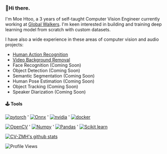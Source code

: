 ### 👋Hi there.

I'm Moe Htoo, a 3 years of self-taught Computer Vision Engineer currently working at [Global Walkers](https://www.globalwalkers.co.jp/en/mmr/). I'm keen interested in building and training deep learning model from scratch with custom datasets.

I have also a wide experience in these areas of computer vision and audio projects:

* [Human Action Recognition](https://github.com/CV-ZMH/human-action-recognition)
* [Video Background Removal](https://github.com/CV-ZMH/VideoMatting)
* Face Recognition (Coming Soon)
* Object Detection (Coming Soon)
* Semantic Segmentation (Coming Soon)
* Human Pose Estimation (Coming Soon)
* Object Tracking (Coming Soon)
* Speaker Diarization (Coming Soon)

#### 🕹️ Tools
<a href='https://github.com/shivamkapasia0' target="_blank"><img alt='pytorch' src='https://img.shields.io/badge/PYTORCH-100000?style=social&logo=pytorch&logoColor=D0310D&labelColor=FFFFFF&color=FFFFFF'/></a> ' 
<a href='https://github.com/shivamkapasia0' target="_blank"><img alt='Onnx' src='https://img.shields.io/badge/ONNX-100000?style=social&logo=Onnx&logoColor=467928&labelColor=FFFFFF&color=FFFFFF'/></a> '
<a href='https://github.com/shivamkapasia0' target="_blank"><img alt='nvidia' src='https://img.shields.io/badge/TensorRT-100000?style=social&logo=nvidia&logoColor=4F9625&labelColor=FFFFFF&color=FFFFFF'/></a> '
<a href='https://github.com/shivamkapasia0' target="_blank"><img alt='docker' src='https://img.shields.io/badge/Docker-100000?style=social&logo=docker&logoColor=1973E0&labelColor=FFFFFF&color=FFFFFF'/></a>

<a href='https://github.com/shivamkapasia0' target="_blank"><img alt='OpenCV' src='https://img.shields.io/badge/OpenCV-100000?style=social&logo=OpenCV&logoColor=1973E0&labelColor=FFFFFF&color=FFFFFF'/></a> '
<a href='https://github.com/shivamkapasia0' target="_blank"><img alt='Numpy' src='https://img.shields.io/badge/Numpy-100000?style=social&logo=Numpy&logoColor=165ECA&labelColor=FFFFFF&color=FFFFFF'/></a> '
<a href='https://github.com/shivamkapasia0' target="_blank"><img alt='Pandas' src='https://img.shields.io/badge/Pandas-100000?style=social&logo=Pandas&logoColor=3A3F45&labelColor=FFFFFF&color=FFFFFF'/></a> '
<a href='https://github.com/shivamkapasia0' target="_blank"><img alt='Scikit learn' src='https://img.shields.io/badge/Scikit_Learn-100000?style=social&logo=Scikit learn&logoColor=E07D15&labelColor=FFFFFF&color=FFFFFF'/></a> 
 
[![CV-ZMH's github stats](https://github-readme-stats.vercel.app/api?username=CV-ZMH&show_icons=true&theme=buefy&hide=prs,issues)](https://github.com/CV-ZMH/zmh)

![Profile Views](https://visitor-badge.laobi.icu/badge?page_id=CV-ZMH.CV-ZMH)


[](https://shivamkapasia-developer-edition.ap16.force.com/Badges4Me/s/)



